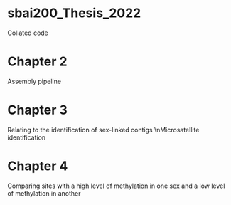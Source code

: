 # sbai200_Thesis_2022
Collated code
# Chapter 2
Assembly pipeline
# Chapter 3
Relating to the identification of sex-linked contigs
\nMicrosatellite identification
# Chapter 4
Comparing sites with a high level of methylation in one sex and a low level of methylation in another
